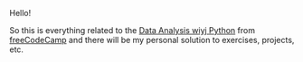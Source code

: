 Hello! 

So this is everything related to the [Data Analysis wiyj Python](https://www.freecodecamp.org/learn/data-analysis-with-python/) from [freeCodeCamp](https://www.freecodecamp.org/learn) and there will be my personal solution to exercises, projects, etc.
